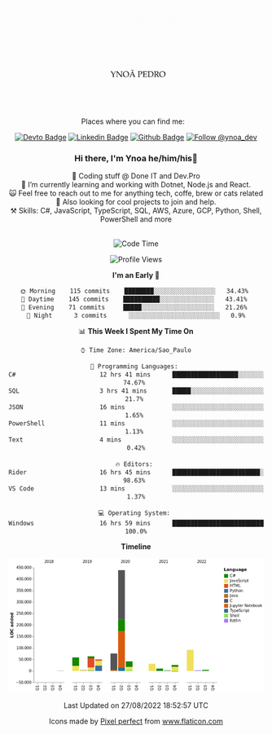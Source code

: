 </p>
<p align='center'>
   <img src="./logo/logo.gif" width="200" height="200">
</p>
<p align='center'>
<a align='center'>
<a> Places where you can find me: </a>&nbsp;&nbsp;
 <div align='center'>
    
[![Devto Badge](https://img.shields.io/badge/-ypedroo-black?style=flat-square&logo=Dev.to&logoColor=white&link=https://dev.to/ypedroo/)](https://dev.to/ypedroo/)
[![Linkedin Badge](https://img.shields.io/badge/-LinkedIn-blue?style=flat-square&logo=Linkedin&logoColor=white&link=https://www.linkedin.com/in/ynoapedro)](https://www.linkedin.com/in/ynoapedro)
[![Github Badge](https://img.shields.io/github/followers/ypedroo?style=social)](https://github.com/ypedroo/)
<a href="https://twitter.com/intent/follow?screen_name=ynoa_dev"><img src="https://img.shields.io/twitter/follow/ynoa_dev.svg?label=Follow%20@ynoa_dev" alt="Follow @ynoa_dev"></img> </a>

### Hi there, I'm Ynoa he/him/his:panda_face:

🔭 Coding stuff @ Done IT and Dev.Pro <br/>
🌱 I’m currently learning and working with Dotnet, Node.js and React.<br/>
:scream_cat: Feel free to reach out to me for anything tech, coffe, brew or cats related <br/>
:dancers: Also looking for cool projects to join and help.<br/>
⚒️ Skills: C#, JavaScript, TypeScript, SQL, AWS, Azure, GCP, Python, Shell, PowerShell and more<br/>
<br/>
<!--START_SECTION:waka-->
![Code Time](http://img.shields.io/badge/Code%20Time-2%2C047%20hrs%2053%20mins-blue)

![Profile Views](http://img.shields.io/badge/Profile%20Views-0-blue)

**I'm an Early 🐤** 

```text
🌞 Morning    115 commits    ████████░░░░░░░░░░░░░░░░░   34.43% 
🌆 Daytime    145 commits    ██████████░░░░░░░░░░░░░░░   43.41% 
🌃 Evening    71 commits     █████░░░░░░░░░░░░░░░░░░░░   21.26% 
🌙 Night      3 commits      ░░░░░░░░░░░░░░░░░░░░░░░░░   0.9%

```


📊 **This Week I Spent My Time On** 

```text
⌚︎ Time Zone: America/Sao_Paulo

💬 Programming Languages: 
C#                       12 hrs 41 mins      ██████████████████░░░░░░░   74.67% 
SQL                      3 hrs 41 mins       █████░░░░░░░░░░░░░░░░░░░░   21.7% 
JSON                     16 mins             ░░░░░░░░░░░░░░░░░░░░░░░░░   1.65% 
PowerShell               11 mins             ░░░░░░░░░░░░░░░░░░░░░░░░░   1.13% 
Text                     4 mins              ░░░░░░░░░░░░░░░░░░░░░░░░░   0.42%

🔥 Editors: 
Rider                    16 hrs 45 mins      ████████████████████████░   98.63% 
VS Code                  13 mins             ░░░░░░░░░░░░░░░░░░░░░░░░░   1.37%

💻 Operating System: 
Windows                  16 hrs 59 mins      █████████████████████████   100.0%

```

**Timeline**

![Chart not found](https://raw.githubusercontent.com/ypedroo/ypedroo/master/charts/bar_graph.png) 


 Last Updated on 27/08/2022 18:52:57 UTC
<!--END_SECTION:waka-->
Icons made by <a href="https://www.flaticon.com/authors/pixel-perfect" title="Pixel perfect">Pixel perfect</a> from <a href="https://www.flaticon.com/" title="Flaticon"> www.flaticon.com</a>
   </div>
